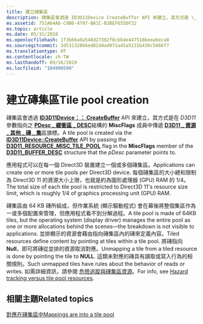 ```yaml
---
title: 建立磚集區
description: 磚集區會透過 ID3D11Device CreateBuffer API 來建立，其方式是 \_ \_ \_ \_ 在 \_ D3D11 參數指向之 PDesc 緩衝區 DESC 結構的 MiscFlags 成員中傳遞 D3D11 資源其他磚集區旗標 \_ 。
ms.assetid: 751A64A6-C9B6-4797-BA1C-B3BEF655DF32
ms.topic: article
ms.date: 05/31/2018
ms.openlocfilehash: 1f3b66a9a548d27382f8cbb4e447516beea6eca8
ms.sourcegitcommit: 2d531328b6ed82d4ad971a45a5131b430c5866f7
ms.translationtype: HT
ms.contentlocale: zh-TW
ms.lasthandoff: 09/16/2019
ms.locfileid: "104990590"
---
```

# <a name="tile-pool-creation"></a><span data-ttu-id="7b2f5-103">建立磚集區</span><span class="sxs-lookup"><span data-stu-id="7b2f5-103">Tile pool creation</span></span>

<span data-ttu-id="7b2f5-104">磚集區會透過 [**ID3D11Device：： CreateBuffer**](/windows/desktop/api/D3D11/nf-d3d11-id3d11device-createbuffer) API 來建立，其方式是在 *D3D11* 參數指向之 [**PDesc \_ 緩衝區 \_ DESC**](/windows/desktop/api/D3D11/ns-d3d11-d3d11_buffer_desc)結構的 **MiscFlags** 成員中傳遞 [**D3D11 \_ 資源 \_ 其他 \_ 磚 \_ 集**](/windows/desktop/api/D3D11/ne-d3d11-d3d11_resource_misc_flag)區旗標。</span><span class="sxs-lookup"><span data-stu-id="7b2f5-104">A tile pool is created via the [**ID3D11Device::CreateBuffer**](/windows/desktop/api/D3D11/nf-d3d11-id3d11device-createbuffer) API by passing the [**D3D11\_RESOURCE\_MISC\_TILE\_POOL**](/windows/desktop/api/D3D11/ne-d3d11-d3d11_resource_misc_flag) flag in the **MiscFlags** member of the [**D3D11\_BUFFER\_DESC**](/windows/desktop/api/D3D11/ns-d3d11-d3d11_buffer_desc) structure that the *pDesc* parameter points to.</span></span>

<span data-ttu-id="7b2f5-105">應用程式可以在每一個 Direct3D 裝置建立一個或多個磚集區。</span><span class="sxs-lookup"><span data-stu-id="7b2f5-105">Applications can create one or more tile pools per Direct3D device.</span></span> <span data-ttu-id="7b2f5-106">每個磚集區的大小總和限制為 Direct3D 11 的資源大小上限，也就是約為圖形處理器 (GPU) RAM 的 1/4。</span><span class="sxs-lookup"><span data-stu-id="7b2f5-106">The total size of each tile pool is restricted to Direct3D 11's resource size limit, which is roughly 1/4 of graphics processing unit (GPU) RAM.</span></span>

<span data-ttu-id="7b2f5-107">磚集區由 64 KB 磚所組成，但作業系統 (顯示驅動程式) 會在幕後將整個集區作為一或多個配置來管理，但應用程式看不到分解過程。</span><span class="sxs-lookup"><span data-stu-id="7b2f5-107">A tile pool is made of 64KB tiles, but the operating system (display driver) manages the entire pool as one or more allocations behind the scenes—the breakdown is not visible to applications.</span></span> <span data-ttu-id="7b2f5-108">並排顯示的資源會藉由指向磚集區內的磚來定義內容。</span><span class="sxs-lookup"><span data-stu-id="7b2f5-108">Tiled resources define content by pointing at tiles within a tile pool.</span></span> <span data-ttu-id="7b2f5-109">將磚指向 **Null**，即可將磚從並排的資源取消對應。</span><span class="sxs-lookup"><span data-stu-id="7b2f5-109">Unmapping a tile from a tiled resource is done by pointing the tile to **NULL**.</span></span> <span data-ttu-id="7b2f5-110">這類未對應的磚具有讀取或寫入行為的相關規則。</span><span class="sxs-lookup"><span data-stu-id="7b2f5-110">Such unmapped tiles have rules about the behavior of reads or writes.</span></span> <span data-ttu-id="7b2f5-111">如需詳細資訊，請參閱 [危險追蹤與磚集區資源](hazard-tracking-versus-tile-pool-resources.md)。</span><span class="sxs-lookup"><span data-stu-id="7b2f5-111">For info, see [Hazard tracking versus tile pool resources](hazard-tracking-versus-tile-pool-resources.md).</span></span>

## <a name="related-topics"></a><span data-ttu-id="7b2f5-112">相關主題</span><span class="sxs-lookup"><span data-stu-id="7b2f5-112">Related topics</span></span>

<dl> <dt>

[<span data-ttu-id="7b2f5-113">對應在磚集區中</span><span class="sxs-lookup"><span data-stu-id="7b2f5-113">Mappings are into a tile pool</span></span>](mappings-are-into-a-tile-pool.md)
</dt> </dl>

 

 




